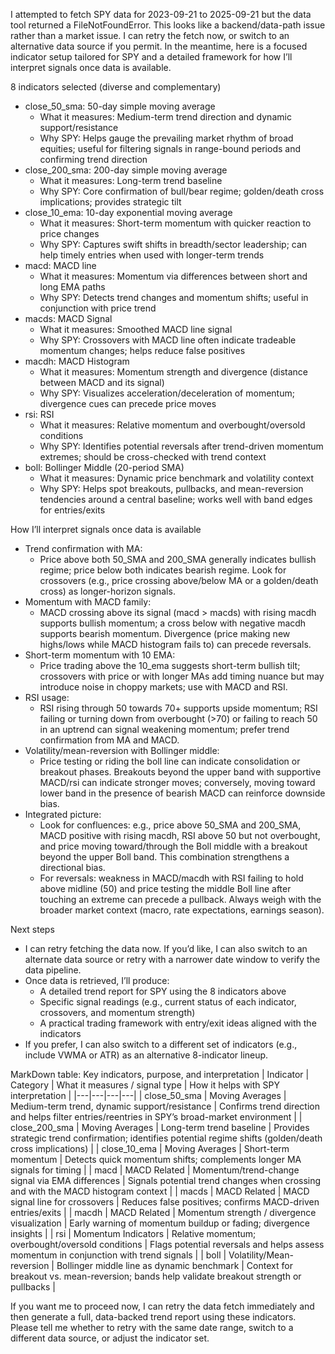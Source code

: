 I attempted to fetch SPY data for 2023-09-21 to 2025-09-21 but the data tool returned a FileNotFoundError. This looks like a backend/data-path issue rather than a market issue. I can retry the fetch now, or switch to an alternative data source if you permit. In the meantime, here is a focused indicator setup tailored for SPY and a detailed framework for how I’ll interpret signals once data is available.

8 indicators selected (diverse and complementary)
- close_50_sma: 50-day simple moving average
  - What it measures: Medium-term trend direction and dynamic support/resistance
  - Why SPY: Helps gauge the prevailing market rhythm of broad equities; useful for filtering signals in range-bound periods and confirming trend direction
- close_200_sma: 200-day simple moving average
  - What it measures: Long-term trend baseline
  - Why SPY: Core confirmation of bull/bear regime; golden/death cross implications; provides strategic tilt
- close_10_ema: 10-day exponential moving average
  - What it measures: Short-term momentum with quicker reaction to price changes
  - Why SPY: Captures swift shifts in breadth/sector leadership; can help timely entries when used with longer-term trends
- macd: MACD line
  - What it measures: Momentum via differences between short and long EMA paths
  - Why SPY: Detects trend changes and momentum shifts; useful in conjunction with price trend
- macds: MACD Signal
  - What it measures: Smoothed MACD line signal
  - Why SPY: Crossovers with MACD line often indicate tradeable momentum changes; helps reduce false positives
- macdh: MACD Histogram
  - What it measures: Momentum strength and divergence (distance between MACD and its signal)
  - Why SPY: Visualizes acceleration/deceleration of momentum; divergence cues can precede price moves
- rsi: RSI
  - What it measures: Relative momentum and overbought/oversold conditions
  - Why SPY: Identifies potential reversals after trend-driven momentum extremes; should be cross-checked with trend context
- boll: Bollinger Middle (20-period SMA)
  - What it measures: Dynamic price benchmark and volatility context
  - Why SPY: Helps spot breakouts, pullbacks, and mean-reversion tendencies around a central baseline; works well with band edges for entries/exits

How I’ll interpret signals once data is available
- Trend confirmation with MA:
  - Price above both 50_SMA and 200_SMA generally indicates bullish regime; price below both indicates bearish regime. Look for crossovers (e.g., price crossing above/below MA or a golden/death cross) as longer-horizon signals.
- Momentum with MACD family:
  - MACD crossing above its signal (macd > macds) with rising macdh supports bullish momentum; a cross below with negative macdh supports bearish momentum. Divergence (price making new highs/lows while MACD histogram fails to) can precede reversals.
- Short-term momentum with 10 EMA:
  - Price trading above the 10_ema suggests short-term bullish tilt; crossovers with price or with longer MAs add timing nuance but may introduce noise in choppy markets; use with MACD and RSI.
- RSI usage:
  - RSI rising through 50 towards 70+ supports upside momentum; RSI failing or turning down from overbought (>70) or failing to reach 50 in an uptrend can signal weakening momentum; prefer trend confirmation from MA and MACD.
- Volatility/mean-reversion with Bollinger middle:
  - Price testing or riding the boll line can indicate consolidation or breakout phases. Breakouts beyond the upper band with supportive MACD/rsi can indicate stronger moves; conversely, moving toward lower band in the presence of bearish MACD can reinforce downside bias.
- Integrated picture:
  - Look for confluences: e.g., price above 50_SMA and 200_SMA, MACD positive with rising macdh, RSI above 50 but not overbought, and price moving toward/through the Boll middle with a breakout beyond the upper Boll band. This combination strengthens a directional bias.
  - For reversals: weakness in MACD/macdh with RSI failing to hold above midline (50) and price testing the middle Boll line after touching an extreme can precede a pullback. Always weigh with the broader market context (macro, rate expectations, earnings season).

Next steps
- I can retry fetching the data now. If you’d like, I can also switch to an alternate data source or retry with a narrower date window to verify the data pipeline.
- Once data is retrieved, I’ll produce:
  - A detailed trend report for SPY using the 8 indicators above
  - Specific signal readings (e.g., current status of each indicator, crossovers, and momentum strength)
  - A practical trading framework with entry/exit ideas aligned with the indicators
- If you prefer, I can also switch to a different set of indicators (e.g., include VWMA or ATR) as an alternative 8-indicator lineup.

MarkDown table: Key indicators, purpose, and interpretation
| Indicator | Category | What it measures / signal type | How it helps with SPY interpretation |
|---|---|---|---|
| close_50_sma | Moving Averages | Medium-term trend, dynamic support/resistance | Confirms trend direction and helps filter entries/reentries in SPY’s broad-market environment |
| close_200_sma | Moving Averages | Long-term trend baseline | Provides strategic trend confirmation; identifies potential regime shifts (golden/death cross implications) |
| close_10_ema | Moving Averages | Short-term momentum | Detects quick momentum shifts; complements longer MA signals for timing |
| macd | MACD Related | Momentum/trend-change signal via EMA differences | Signals potential trend changes when crossing and with the MACD histogram context |
| macds | MACD Related | MACD signal line for crossovers | Reduces false positives; confirms MACD-driven entries/exits |
| macdh | MACD Related | Momentum strength / divergence visualization | Early warning of momentum buildup or fading; divergence insights |
| rsi | Momentum Indicators | Relative momentum; overbought/oversold conditions | Flags potential reversals and helps assess momentum in conjunction with trend signals |
| boll | Volatility/Mean-reversion | Bollinger middle line as dynamic benchmark | Context for breakout vs. mean-reversion; bands help validate breakout strength or pullbacks |

If you want me to proceed now, I can retry the data fetch immediately and then generate a full, data-backed trend report using these indicators. Please tell me whether to retry with the same date range, switch to a different data source, or adjust the indicator set.